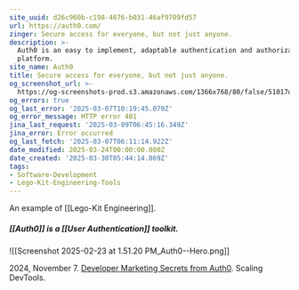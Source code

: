 ```yaml
---
site_uuid: d26c960b-c198-4676-b031-46af9709fd57
url: https://auth0.com/
zinger: Secure access for everyone, but not just anyone.
description: >-
  Auth0 is an easy to implement, adaptable authentication and authorization
  platform.
site_name: Auth0
title: Secure access for everyone, but not just anyone.
og_screenshot_url: >-
  https://og-screenshots-prod.s3.amazonaws.com/1366x768/80/false/51017da681cdf1133998fabba2e8b6100f39ed3ee6d13446c7f78d592b067b89.jpeg
og_errors: true
og_last_error: '2025-03-07T10:19:45.079Z'
og_error_message: HTTP error 401
jina_last_request: '2025-03-09T06:45:16.349Z'
jina_error: Error occurred
og_last_fetch: '2025-03-07T06:11:14.922Z'
date_modified: 2025-03-24T00:00:00.000Z
date_created: '2025-03-30T05:44:14.869Z'
tags:
- Software-Development
- Lego-Kit-Engineering-Tools
---
```











An example of [[Lego-Kit Engineering]].
##### [[Auth0]] is a [[User Authentication]] toolkit.
![[Screenshot 2025-02-23 at 1.51.20 PM_Auth0--Hero.png]]

2024, November 7. [Developer Marketing Secrets from Auth0](http://localhost:5173/). Scaling DevTools.

